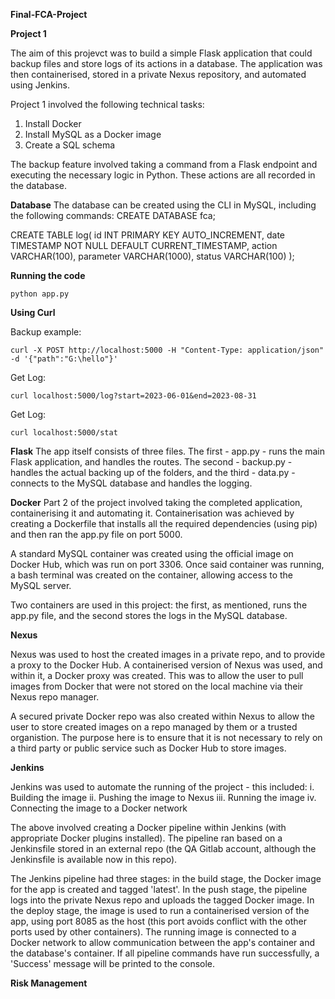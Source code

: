 **Final-FCA-Project**

**Project 1**

The aim of this projevct was to build a simple Flask application that could backup files and store logs of its actions in a database. The application was then containerised, stored in a private Nexus repository, and automated using Jenkins.

Project 1 involved the following technical tasks:
1. Install Docker
2. Install MySQL as a Docker image
3. Create a SQL schema

The backup feature involved taking a command from a Flask endpoint and executing the necessary logic in Python. These actions are all recorded in the database.

**Database**
The database can be created using the CLI in MySQL, including the following commands:
CREATE DATABASE fca;

CREATE TABLE log(
  id        INT PRIMARY KEY AUTO_INCREMENT,
  date      TIMESTAMP NOT NULL DEFAULT CURRENT_TIMESTAMP,
  action    VARCHAR(100),
  parameter VARCHAR(1000),
  status    VARCHAR(100)
);

**Running the code**
```
python app.py 
```

**Using Curl**

Backup example: 
```
curl -X POST http://localhost:5000 -H "Content-Type: application/json" -d '{"path":"G:\hello"}' 
```
Get Log:
```
curl localhost:5000/log?start=2023-06-01&end=2023-08-31
```
Get Log: 
```
curl localhost:5000/stat
```
**Flask**
The app itself consists of three files. The first - app.py - runs the main Flask application, and handles the routes. The second - backup.py - handles the actual backing up of the folders, and the third - data.py - connects to the MySQL database and handles the logging. 

**Docker** 
Part 2 of the project involved taking the completed application, containerising it and automating it. Containerisation was achieved by creating a Dockerfile that installs all the required dependencies (using pip) and then ran the app.py file on port 5000. 

A standard MySQL container was created using the official image on Docker Hub, which was run on port 3306. Once said container was running, a bash terminal was created on the container, allowing access to the MySQL server. 

Two containers are used in this project: the first, as mentioned, runs the app.py file, and the second stores the logs in the MySQL database.

**Nexus** 

Nexus was used to host the created images in a private repo, and to provide a proxy to the Docker Hub. A containerised version of Nexus was used, and within it, a Docker proxy was created. This was to allow the user to pull images from Docker that were not stored on the local machine via their Nexus repo manager. 

A secured private Docker repo was also created within Nexus to allow the user to store created images on a repo managed by them or a trusted organistion. The purpose here is to ensure that it is not necessary to rely on a third party or public service such as Docker Hub to store images. 

**Jenkins**

Jenkins was used to automate the running of the project - this included:
i. Building the image
ii. Pushing the image to Nexus
iii. Running the image
iv. Connecting the image to a Docker network

The above involved creating a Docker pipeline within Jenkins (with appropriate Docker plugins installed). The pipeline ran based on a Jenkinsfile stored in an external repo (the QA Gitlab account, although the Jenkinsfile is available now in this repo). 

The Jenkins pipeline had three stages: in the build stage, the Docker image for the app is created and tagged 'latest'. In the push stage, the pipeline logs into the private Nexus repo and uploads the tagged Docker image. In the deploy stage, the image is used to run a containerised version of the app, using port 8085 as the host (this port avoids conflict with the other ports used by other containers). The running image is connected to a Docker network to allow communication between the app's container and the database's container. If all pipeline commands have run successfully, a 'Success' message will be printed to the console. 


**Risk Management** 


